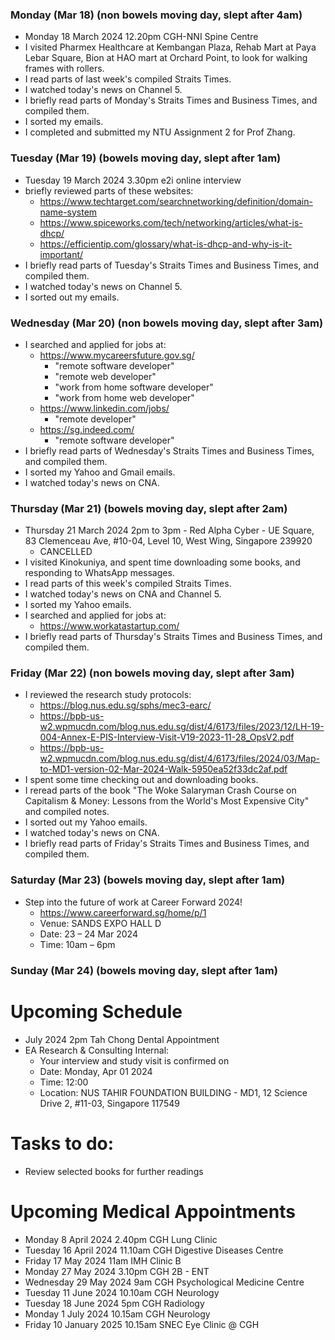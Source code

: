 ### Monday (Mar 18) (non bowels moving day, slept after 4am)
- Monday 18 March 2024 12.20pm CGH-NNI Spine Centre
- I visited Pharmex Healthcare at Kembangan Plaza, Rehab Mart at Paya Lebar Square, Bion at HAO mart at Orchard Point, to look for walking frames with rollers.
- I read parts of last week's compiled Straits Times.
- I watched today's news on Channel 5.
- I briefly read parts of Monday's Straits Times and Business Times, and compiled them.
- I sorted my emails.
- I completed and submitted my NTU Assignment 2 for Prof Zhang.

### Tuesday (Mar 19) (bowels moving day, slept after 1am)
- Tuesday 19 March 2024 3.30pm e2i online interview
- briefly reviewed parts of these websites:
    - https://www.techtarget.com/searchnetworking/definition/domain-name-system
    - https://www.spiceworks.com/tech/networking/articles/what-is-dhcp/
    - https://efficientip.com/glossary/what-is-dhcp-and-why-is-it-important/
- I briefly read parts of Tuesday's Straits Times and Business Times, and compiled them.
- I watched today's news on Channel 5.
- I sorted out my emails.

### Wednesday (Mar 20) (non bowels moving day, slept after 3am)
- I searched and applied for jobs at:
    - https://www.mycareersfuture.gov.sg/
        - "remote software developer"
        - "remote web developer"
        - "work from home software developer"
        - "work from home web developer"
    - https://www.linkedin.com/jobs/
        - "remote developer"
    - https://sg.indeed.com/
        - "remote software developer"
- I briefly read parts of Wednesday's Straits Times and Business Times, and compiled them.
- I sorted my Yahoo and Gmail emails.
- I watched today's news on CNA.

### Thursday (Mar 21) (bowels moving day, slept after 2am)
- Thursday 21 March 2024 2pm to 3pm - Red Alpha Cyber - UE Square, 83 Clemenceau Ave, #10-04, Level 10, West Wing, Singapore 239920 
    - CANCELLED
- I visited Kinokuniya, and spent time downloading some books, and responding to WhatsApp messages.
- I read parts of this week's compiled Straits Times.
- I watched today's news on CNA and Channel 5.
- I sorted my Yahoo emails.
- I searched and applied for jobs at:
    - https://www.workatastartup.com/
- I briefly read parts of Thursday's Straits Times and Business Times, and compiled them.

### Friday (Mar 22) (non bowels moving day, slept after 3am)
- I reviewed the research study protocols:
    - https://blog.nus.edu.sg/sphs/mec3-earc/
    - https://bpb-us-w2.wpmucdn.com/blog.nus.edu.sg/dist/4/6173/files/2023/12/LH-19-004-Annex-E-PIS-Interview-Visit-V19-2023-11-28_OpsV2.pdf
    - https://bpb-us-w2.wpmucdn.com/blog.nus.edu.sg/dist/4/6173/files/2024/03/Map-to-MD1-version-02-Mar-2024-Walk-5950ea52f33dc2af.pdf
- I spent some time checking out and downloading books.
- I reread parts of the book "The Woke Salaryman Crash Course on Capitalism & Money: Lessons from the World's Most Expensive City" and compiled notes.
- I sorted out my Yahoo emails.
- I watched today's news on CNA.
- I briefly read parts of Friday's Straits Times and Business Times, and compiled them.

### Saturday (Mar 23) (bowels moving day, slept after 1am)
- Step into the future of work at Career Forward 2024!
    - https://www.careerforward.sg/home/p/1
    - Venue: SANDS EXPO HALL D
    - Date: 23 – 24 Mar 2024
    - Time: 10am – 6pm

### Sunday (Mar 24) (bowels moving day, slept after 1am)





# Upcoming Schedule
- July 2024 2pm Tah Chong Dental Appointment
- EA Research & Consulting Internal:
    - Your interview and study visit is confirmed on
    - Date: Monday, Apr 01 2024
    - Time: 12:00
    - Location: NUS TAHIR FOUNDATION BUILDING - MD1, 12 Science Drive 2, #11-03, Singapore 117549 

# Tasks to do:
- Review selected books for further readings

# Upcoming Medical Appointments
- Monday 8 April 2024 2.40pm CGH Lung Clinic
- Tuesday 16 April 2024 11.10am CGH Digestive Diseases Centre
- Friday 17 May 2024 11am IMH Clinic B
- Monday 27 May 2024 3.10pm CGH 2B - ENT
- Wednesday 29 May 2024 9am CGH Psychological Medicine Centre
- Tuesday 11 June 2024 10.10am CGH Neurology
- Tuesday 18 June 2024 5pm CGH Radiology
- Monday 1 July 2024 10.15am CGH Neurology
- Friday 10 January 2025 10.15am SNEC Eye Clinic @ CGH
